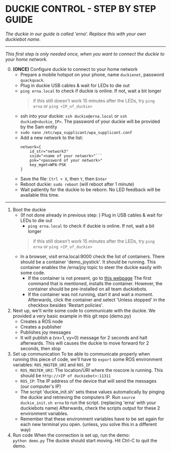 # DUCKIE CONTROL - STEP BY STEP GUIDE

*The duckie in our guide is called 'erna'. Replace this with your own duckiebot name.*

***

*This first step is only needed once, when you want to connect the duckie to your home network.*

0. **(ONCE)** Configure duckie to connect to your home network 
	* Prepare a mobile hotspot on your phone, name `duckienet`, password `quackquack`.
	* Plug in duckie USB cables & wait for LEDs to die out
	* `ping erna.local`	to check if duckie is online. If not, wait a bit longer
		> if this still doesn't work 15 minutes after the LEDs, try `ping erna`  or  `ping <IP_of_duckie>`
	* ssh into your duckie: `ssh duckie@erna.local` or `ssh duckie@<duckie_IP>`. The password of your duckie will be provided by the Sam entity
	* `sudo nano /etc/wpa_supplicant/wpa_supplicant.conf`
	* Add a new network to the list:
		```
		network={    
			id_str="network3"    
			ssid="<name of your network>"```
			psk="<password of your network>"
			key_mgmt=WPA-PSK
		}
		```
	* Save the file: `Ctrl + X`, then `Y`, then `Enter`
	* Reboot duckie: `sudo reboot` (will reboot after 1 minute)
	* Wait patiently for the duckie to be reborn. No LED feedback will be available this time.
	
***

1. Boot the duckie
	* (If not done already in previous step: ) Plug in USB cables & wait for LEDs to die out
      	* `ping erna.local`	to check if duckie is online. If not, wait a bit longer
		> if this still doesn't work 15 minutes after the LEDs, try `ping erna`  or  `ping <IP_of_duckie>`
	* In a browser, visit 	erna.local:9000		check the list of containers. There should be a container 'demo_joystick'. It should be running. This container enables the /erna/joy topic to steer the duckie easily with some code.
	    * If the container is not present, go to [this webpage](https://docs.duckietown.org/DT19/opmanual_duckiebot/out/rc_control.html) The first command that is mentioned, installs the container. However, the container should be pre-installed on all team duckiebots.
	    * If the container was not running, start it and wait a moment. Afterwards, click the container and select 'Unless stopped' in the checkbox besides 'Restart policies'.
2. Next up, we'll write some code to communicate with the duckie. We provided a very basic example in this git repo (demo.py)
	* Creates a ROS node
	* Creates a publisher
	* Publishes joy messages
	* It will publish a (vx=1, vy=0) message for 2 seconds and halt afterwards. This will causes the duckie to move forward for 2 seconds, then stop
3. Set up communication
    To be able to communicate properly when running this piece of code, we'll have to `export` some ROS environment variables: `ROS_MASTER_URI` and `ROS_IP`
	* `ROS_MASTER_URI`: The location/URI where the roscore is running. This should be `http://<IP of duckiebot>:11311`
	* `ROS_IP`: The IP address of the device that will send the messages (our computer's IP)
	* The script 'duckie_init.sh' sets these values automatically by pinging the duckie and retrieving the computers IP. Run `source duckie_init.sh erna` to run the script. (replacing 'erna' with your duckiebots name) Afterwards, check the scripts output for these 2 environment variables.
	* Remember that these environment variables have to be set again for each new terminal you open. (unless, you solve this in a different way)
4. Run code
    When the connection is set up, run the demo:	
    `python demo.py`
    The duckie should start moving. Hit Ctrl-C to quit the demo.

